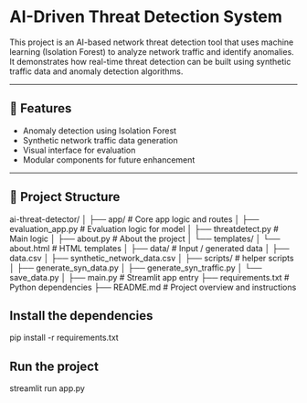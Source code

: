 # AI-Driven Threat Detection System

This project is an AI-based network threat detection tool that uses machine learning (Isolation Forest) to analyze network traffic and identify anomalies. It demonstrates how real-time threat detection can be built using synthetic traffic data and anomaly detection algorithms.

---

## 🚀 Features

- Anomaly detection using Isolation Forest
- Synthetic network traffic data generation
- Visual interface for evaluation
- Modular components for future enhancement

---

## 📁 Project Structure
ai-threat-detector/
│
├── app/                       # Core app logic and routes
│   ├── evaluation_app.py      # Evaluation logic for model
│   ├── threatdetect.py        # Main logic 
│   ├── about.py               # About the project
│   └── templates/
│       └── about.html         # HTML templates 
│
├── data/                      # Input / generated data
│   ├── data.csv
│   ├── synthetic_network_data.csv
│
├── scripts/                   # helper scripts
│   ├── generate_syn_data.py
│   ├── generate_syn_traffic.py
│   └── save_data.py
│
├── main.py                    # Streamlit app entry
├── requirements.txt           # Python dependencies
├── README.md                  # Project overview and instructions

## Install the dependencies
pip install -r requirements.txt

## Run the project
streamlit run app.py